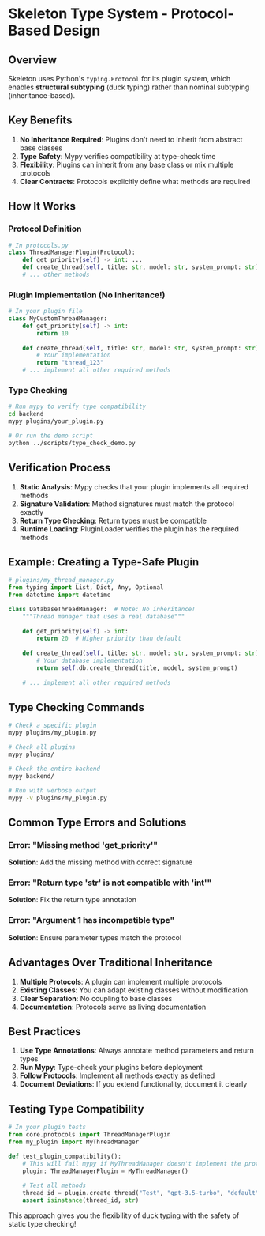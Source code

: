 # Skeleton Type System - Protocol-Based Design

## Overview

Skeleton uses Python's `typing.Protocol` for its plugin system, which enables **structural subtyping** (duck typing) rather than nominal subtyping (inheritance-based).

## Key Benefits

1. **No Inheritance Required**: Plugins don't need to inherit from abstract base classes
2. **Type Safety**: Mypy verifies compatibility at type-check time
3. **Flexibility**: Plugins can inherit from any base class or mix multiple protocols
4. **Clear Contracts**: Protocols explicitly define what methods are required

## How It Works

### Protocol Definition
```python
# In protocols.py
class ThreadManagerPlugin(Protocol):
    def get_priority(self) -> int: ...
    def create_thread(self, title: str, model: str, system_prompt: str) -> str: ...
    # ... other methods
```

### Plugin Implementation (No Inheritance!)
```python
# In your plugin file
class MyCustomThreadManager:
    def get_priority(self) -> int:
        return 10
    
    def create_thread(self, title: str, model: str, system_prompt: str) -> str:
        # Your implementation
        return "thread_123"
    # ... implement all other required methods
```

### Type Checking
```bash
# Run mypy to verify type compatibility
cd backend
mypy plugins/your_plugin.py

# Or run the demo script
python ../scripts/type_check_demo.py
```

## Verification Process

1. **Static Analysis**: Mypy checks that your plugin implements all required methods
2. **Signature Validation**: Method signatures must match the protocol exactly
3. **Return Type Checking**: Return types must be compatible
4. **Runtime Loading**: PluginLoader verifies the plugin has the required methods

## Example: Creating a Type-Safe Plugin

```python
# plugins/my_thread_manager.py
from typing import List, Dict, Any, Optional
from datetime import datetime

class DatabaseThreadManager:  # Note: No inheritance!
    """Thread manager that uses a real database"""
    
    def get_priority(self) -> int:
        return 20  # Higher priority than default
    
    def create_thread(self, title: str, model: str, system_prompt: str) -> str:
        # Your database implementation
        return self.db.create_thread(title, model, system_prompt)
    
    # ... implement all other required methods
```

## Type Checking Commands

```bash
# Check a specific plugin
mypy plugins/my_plugin.py

# Check all plugins
mypy plugins/

# Check the entire backend
mypy backend/

# Run with verbose output
mypy -v plugins/my_plugin.py
```

## Common Type Errors and Solutions

### Error: "Missing method 'get_priority'"
**Solution**: Add the missing method with correct signature

### Error: "Return type 'str' is not compatible with 'int'"
**Solution**: Fix the return type annotation

### Error: "Argument 1 has incompatible type"
**Solution**: Ensure parameter types match the protocol

## Advantages Over Traditional Inheritance

1. **Multiple Protocols**: A plugin can implement multiple protocols
2. **Existing Classes**: You can adapt existing classes without modification
3. **Clear Separation**: No coupling to base classes
4. **Documentation**: Protocols serve as living documentation

## Best Practices

1. **Use Type Annotations**: Always annotate method parameters and return types
2. **Run Mypy**: Type-check your plugins before deployment
3. **Follow Protocols**: Implement all methods exactly as defined
4. **Document Deviations**: If you extend functionality, document it clearly

## Testing Type Compatibility

```python
# In your plugin tests
from core.protocols import ThreadManagerPlugin
from my_plugin import MyThreadManager

def test_plugin_compatibility():
    # This will fail mypy if MyThreadManager doesn't implement the protocol
    plugin: ThreadManagerPlugin = MyThreadManager()
    
    # Test all methods
    thread_id = plugin.create_thread("Test", "gpt-3.5-turbo", "default")
    assert isinstance(thread_id, str)
```

This approach gives you the flexibility of duck typing with the safety of static type checking!
